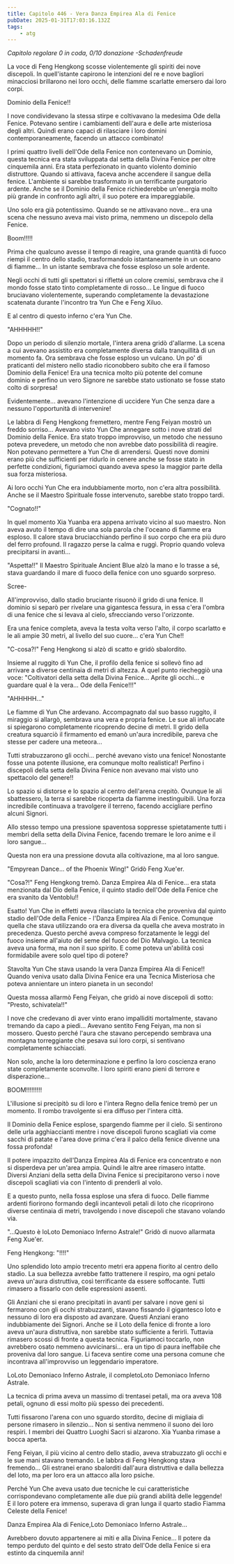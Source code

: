 ```yaml
---
title: Capitolo 446 - Vera Danza Empirea Ala di Fenice
pubDate: 2025-01-31T17:03:16.132Z
tags:
    - atg
---
```



<em>Capitolo regolare
0 in coda, 0/10 donazione
-Schadenfreude</em>


La voce di Feng Hengkong scosse violentemente gli spiriti dei nove discepoli. In quell'istante capirono le intenzioni del re e nove bagliori minacciosi brillarono nei loro occhi, delle fiamme scarlatte emersero dai loro corpi.


Dominio della Fenice!!


I nove condividevano la stessa stirpe e coltivavano la medesima Ode della Fenice. Potevano sentire i cambiamenti dell'aura e delle arte misteriosa degli altri. Quindi erano capaci di rilasciare i loro domini contemporaneamente, facendo un attacco combinato!


I primi quattro livelli dell'Ode della Fenice non contenevano un Dominio, questa tecnica era stata sviluppata dal setta della Divina Fenice per oltre cinquemila anni. Era stata perfezionato in quanto violento dominio distruttore. Quando si attivava, faceva anche accendere il sangue della fenice. L'ambiente si sarebbe trasformato in un terrificante purgatorio ardente. Anche se il Dominio della Fenice richiederebbe un'energia molto più grande in confronto agli altri, il suo potere era impareggiabile.


Uno solo era già potentissimo. Quando se ne attivavano nove... era una scena che nessuno aveva mai visto prima, nemmeno un discepolo della Fenice.


Boom!!!!!


Prima che qualcuno avesse il tempo di reagire, una grande quantità di fuoco riempì il centro dello stadio, trasformandolo istantaneamente in un oceano di fiamme... In un istante sembrava che fosse esploso un sole ardente.


Negli occhi di tutti gli spettatori si rifletté un colore cremisi, sembrava che il mondo fosse stato tinto completamente di rosso... Le lingue di fuoco bruciavano violentemente, superando completamente la devastazione scatenata durante l'incontro tra Yun Che e Feng Xiluo.


E al centro di questo inferno c'era Yun Che.


"AHHHHH!!"


Dopo un periodo di silenzio mortale, l'intera arena gridò d'allarme. La scena a cui avevano assistito era completamente diversa dalla tranquillità di un momento fa. Ora sembrava che fosse esploso un vulcano. Un po' di praticanti del mistero nello stadio riconobbero subito che era il famoso Dominio della Fenice! Era una tecnica molto più potente del comune dominio e perfino un vero Signore ne sarebbe stato ustionato se fosse stato colto di sorpresa!


Evidentemente... avevano l'intenzione di uccidere Yun Che senza dare a nessuno l'opportunità di intervenire!


Le labbra di Feng Hengkong fremettero, mentre Feng Feiyan mostrò un freddo sorriso... Avevano visto Yun Che annegare sotto i nove strati del Dominio della Fenice. Era stato troppo improvviso, un metodo che nessuno poteva prevedere, un metodo che non avrebbe dato possibilità di reagire.
Non potevano permettere a Yun Che di arrendersi. Questi nove domini erano più che sufficienti per ridurlo in cenere anche se fosse stato in perfette condizioni, figuriamoci quando aveva speso la maggior parte della sua forza misteriosa.


Ai loro occhi Yun Che era indubbiamente morto, non c'era altra possibilità. Anche se il Maestro Spirituale fosse intervenuto, sarebbe stato troppo tardi.


"Cognato!!"


In quel momento Xia Yuanba era appena arrivato vicino al suo maestro. Non aveva avuto il tempo di dire una sola parola che l'oceano di fiamme era esploso. Il calore stava bruciacchiando perfino il suo corpo che era più duro del ferro profound. Il ragazzo perse la calma e ruggì. Proprio quando voleva precipitarsi in avanti...


"Aspetta!!" Il Maestro Spirituale Ancient Blue alzò la mano e lo trasse a sé, stava guardando il mare di fuoco della fenice con uno sguardo sorpreso.


Scree-


All'improvviso, dallo stadio bruciante risuonò il grido di una fenice. Il dominio si separò per rivelare una gigantesca fessura, in essa c'era l'ombra di una fenice che si levava al cielo, sfrecciando verso l'orizzonte.


Era una fenice completa, aveva la testa volta verso l'alto, il corpo scarlatto e le ali ampie 30 metri, al livello del suo cuore... c'era Yun Che!!


"C-cosa?!" Feng Hengkong si alzò di scatto e gridò sbalordito.


Insieme al ruggito di Yun Che, il profilo della fenice si sollevò fino ad arrivare a diverse centinaia di metri di altezza. A quel punto riecheggiò una voce: "Coltivatori della setta della Divina Fenice... Aprite gli occhi... e guardare qual è la vera... Ode della Fenice!!!"


"AHHHHH..."


Le fiamme di Yun Che ardevano. Accompagnato dal suo basso ruggito, il miraggio si allargò, sembrava una vera e propria fenice. Le sue ali infuocate si spiegarono completamente ricoprendo decine di metri. Il grido della creatura squarciò il firmamento ed emanò un'aura incredibile, pareva che stesse per cadere una meteora...


Tutti strabuzzarono gli occhi... perché avevano visto una fenice! Nonostante fosse una potente illusione, era comunque molto realistica!! Perfino i discepoli della setta della Divina Fenice non avevano mai visto uno spettacolo del genere!!


Lo spazio si distorse e lo spazio al centro dell'arena crepitò. Ovunque le ali sbattessero, la terra si sarebbe ricoperta da fiamme inestinguibili. Una forza incredibile continuava a travolgere il terreno, facendo accigliare perfino alcuni Signori.


Allo stesso tempo una pressione spaventosa soppresse spietatamente tutti i membri della setta della Divina Fenice, facendo tremare le loro anime e il loro sangue...


Questa non era una pressione dovuta alla coltivazione, ma al loro sangue.


"Empyrean Dance... of the Phoenix Wing!" Gridò Feng Xue'er.


"Cosa?!" Feng Hengkong tremò.
Danza Empirea Ala di Fenice... era stata menzionata dal Dio della Fenice, il quinto stadio dell'Ode della Fenice che era svanito da Ventoblu!!


Esatto! Yun Che in effetti aveva rilasciato la tecnica che proveniva dal quinto stadio dell'Ode della Fenice - l'Danza Empirea Ala di Fenice. Comunque quella che stava utilizzando ora era diversa da quella che aveva mostrato in precedenza.
Questo perché aveva compreso forzatamente le leggi del fuoco insieme all'aiuto del seme del fuoco del Dio Malvagio. La tecnica aveva una forma, ma non il suo spirito. E come poteva un'abilità così formidabile avere solo quel tipo di potere?


Stavolta Yun Che stava usando la vera Danza Empirea Ala di Fenice!! Quando veniva usato dalla Divina Fenice era una Tecnica Misteriosa che poteva annientare un intero pianeta in un secondo!


Questa mossa allarmò Feng Feiyan, che gridò ai nove discepoli di sotto: "Presto, schivatela!!"


I nove che credevano di aver vinto erano impalliditi mortalmente, stavano tremando da capo a piedi... Avevano sentito Feng Feiyan, ma non si mossero. Questo perché l'aura che stavano percependo sembrava una montagna torreggiante che pesava sui loro corpi, si sentivano completamente schiacciati.


Non solo, anche la loro determinazione e perfino la loro coscienza erano state completamente sconvolte. I loro spiriti erano pieni di terrore e disperazione...


BOOM!!!!!!!!!


L'illusione si precipitò su di loro e l'intera Regno della fenice tremò per un momento. Il rombo travolgente si era diffuso per l'intera città.


Il Dominio della Fenice esplose, spargendo fiamme per il cielo. Si sentirono delle urla agghiaccianti mentre i nove discepoli furono scagliati via come sacchi di patate e l'area dove prima c'era il palco della fenice divenne una fossa profonda!


Il potere impazzito dell'Danza Empirea Ala di Fenice era concentrato e non si disperdeva per un'area ampia. Quindi le altre aree rimasero intatte. Diversi Anziani della setta della Divina Fenice si precipitarono verso i nove discepoli scagliati via con l'intento di prenderli al volo.


E a questo punto, nella fossa esplose una sfera di fuoco.
Delle fiamme ardenti fiorirono formando degli incantevoli petali di loto che ricoprirono diverse centinaia di metri, travolgendo i nove discepoli che stavano volando via.


"...Questo è loLoto Demoniaco Inferno Astrale!" Gridò di nuovo allarmata Feng Xue'er.


Feng Hengkong: "!!!!"


Uno splendido loto ampio trecento metri era appena fiorito al centro dello stadio. La sua bellezza avrebbe fatto trattenere il respiro, ma ogni petalo aveva un'aura distruttiva, così terrificante da essere soffocante. Tutti rimasero a fissarlo con delle espressioni assenti.


Gli Anziani che si erano precipitati in avanti per salvare i nove geni si fermarono con gli occhi strabuzzanti, stavano fissando il gigantesco loto e nessuno di loro era disposto ad avanzare. Questi Anziani erano indubbiamente dei Signori. Anche se il Loto della fenice di fronte a loro aveva un'aura distruttiva, non sarebbe stato sufficiente a ferirli.
Tuttavia rimasero scossi di fronte a questa tecnica. Figuriamoci toccarlo, non avrebbero osato nemmeno avvicinarsi... era un tipo di paura ineffabile che proveniva dal loro sangue. Li faceva sentire come una persona comune che incontrava all'improvviso un leggendario imperatore.


LoLoto Demoniaco Inferno Astrale, il completoLoto Demoniaco Inferno Astrale.


La tecnica di prima aveva un massimo di trentasei petali, ma ora aveva 108 petali, ognuno di essi molto più spesso dei precedenti.


Tutti fissarono l'arena con uno sguardo stordito, decine di migliaia di persone rimasero in silenzio... Non si sentiva nemmeno il suono dei loro respiri. I membri dei Quattro Luoghi Sacri si alzarono. Xia Yuanba rimase a bocca aperta.


Feng Feiyan, il più vicino al centro dello stadio, aveva strabuzzato gli occhi e le sue mani stavano tremando. Le labbra di Feng Hengkong stava fremendo... Gli estranei erano sbalorditi dall'aura distruttiva e dalla bellezza del loto, ma per loro era un attacco alla loro psiche.


Perché Yun Che aveva usato due tecniche le cui caratteristiche corrispondevano completamente alle due più grandi abilità delle leggende! E il loro potere era immenso, superava di gran lunga il quarto stadio Fiamma Celeste della Fenice!


Danza Empirea Ala di Fenice,Loto Demoniaco Inferno Astrale...


Avrebbero dovuto appartenere ai miti e alla Divina Fenice... Il potere da tempo perduto del quinto e del sesto strato dell'Ode della Fenice si era estinto da cinquemila anni!
                                


                                



